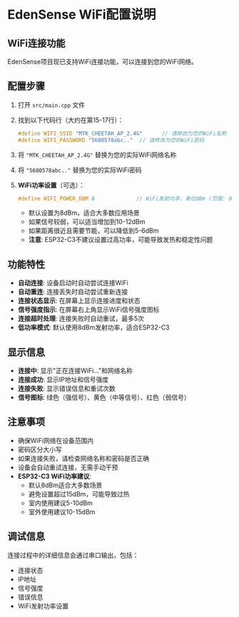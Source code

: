 # EdenSense WiFi配置说明

## WiFi连接功能

EdenSense项目现已支持WiFi连接功能，可以连接到您的WiFi网络。

## 配置步骤

1. 打开 `src/main.cpp` 文件
2. 找到以下代码行（大约在第15-17行）：
   ```cpp
   #define WIFI_SSID "MTK_CHEETAH_AP_2.4G"      // 请修改为您的WiFi名称
   #define WIFI_PASSWORD "5680578abc.."  // 请修改为您的WiFi密码
   ```

3. 将 `"MTK_CHEETAH_AP_2.4G"` 替换为您的实际WiFi网络名称
4. 将 `"5680578abc.."` 替换为您的实际WiFi密码

5. **WiFi功率设置**（可选）：
   ```cpp
   #define WIFI_POWER_DBM 8             // WiFi发射功率，单位dBm (范围: 0-20, 建议8-12)
   ```
   - 默认设置为8dBm，适合大多数应用场景
   - 如果信号较弱，可以适当增加到10-12dBm
   - 如果距离很近且需要节能，可以降低到5-6dBm
   - **注意**: ESP32-C3不建议设置过高功率，可能导致发热和稳定性问题

## 功能特性

- **自动连接**: 设备启动时自动尝试连接WiFi
- **自动重连**: 连接丢失时自动尝试重新连接
- **连接状态显示**: 在屏幕上显示连接进度和状态
- **信号强度指示**: 在屏幕右上角显示WiFi信号强度图标
- **连接超时处理**: 连接失败时自动重试，最多5次
- **低功率模式**: 默认使用8dBm发射功率，适合ESP32-C3

## 显示信息

- **连接中**: 显示"正在连接WiFi..."和网络名称
- **连接成功**: 显示IP地址和信号强度
- **连接失败**: 显示错误信息和重试次数
- **信号图标**: 绿色（强信号）、黄色（中等信号）、红色（弱信号）

## 注意事项

- 确保WiFi网络在设备范围内
- 密码区分大小写
- 如果连接失败，请检查网络名称和密码是否正确
- 设备会自动重试连接，无需手动干预
- **ESP32-C3 WiFi功率建议**: 
  - 默认8dBm适合大多数场景
  - 避免设置超过15dBm，可能导致过热
  - 室内使用建议5-10dBm
  - 室外使用建议10-15dBm

## 调试信息

连接过程中的详细信息会通过串口输出，包括：
- 连接状态
- IP地址
- 信号强度
- 错误信息
- WiFi发射功率设置 